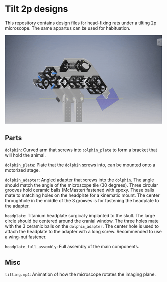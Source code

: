 # Tilt 2p designs
This repository contains design files for head-fixing rats under a tilting 2p microscope. The same appartus can be used for habituation. 

![til](images/tilting.gif)

## Parts
`dolphin`: Curved arm that screws into `dolphin_plate` to form a bracket that will hold the animal.

`dolphin_plate`: Plate that the `dolphin` screws into, can be mounted onto a motorized stage.

`dolphin_adapter`: Angled adapter that screws into the `dolphin`. The angle should match the angle of the microscope tile (30 degrees). Three circular grooves hold ceramic balls (McMaster) fastened with epoxy. These balls mate to matching holes on the headplate for a kinematic mount. The center throughhole in the middle of the 3 grooves is for fastening the headplate to the adapter.

`headplate`: Titanium headplate surgically implanted to the skull. The large circle should be centered around the cranial window. The three holes mate with the 3 ceramic balls on the `dolphin_adapter`. The center hole is used to attach the headplate to the adapter with a long screw. Recommended to use a wing-nut fastener. 

`headplate_full_assembly`: Full assembly of the main components.

## Misc
`tilting.mp4`: Animation of how the microscope rotates the imaging plane.
